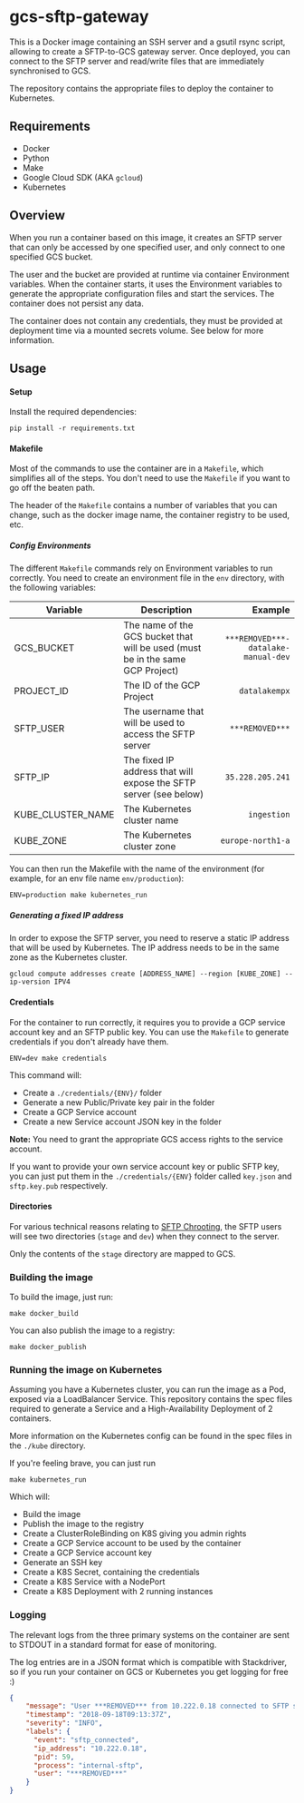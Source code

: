 # gcs-sftp-gateway

This is a Docker image containing an SSH server and a gsutil rsync script, allowing to create a SFTP-to-GCS gateway server. Once deployed, you can connect to the SFTP server and read/write files that are immediately synchronised to GCS.

The repository contains the appropriate files to deploy the container to Kubernetes.

## Requirements

-   Docker
-   Python
-   Make
-   Google Cloud SDK (AKA `gcloud`)
-   Kubernetes

## Overview

When you run a container based on this image, it creates an SFTP server that can only be accessed by one specified user, and only connect to one specified GCS bucket.

The user and the bucket are provided at runtime via container Environment variables. When the container starts, it uses the Environment variables to generate the appropriate configuration files and start the services. The container does not persist any data.

The container does not contain any credentials, they must be provided at deployment time via a mounted secrets volume. See below for more information.

## Usage

#### Setup

Install the required dependencies:

```
pip install -r requirements.txt
```

#### Makefile

Most of the commands to use the container are in a `Makefile`, which simplifies all of the steps. You don't need to use the `Makefile` if you want to go off the beaten path.

The header of the `Makefile` contains a number of variables that you can change, such as the docker image name, the container registry to be used, etc.

##### Config Environments

The different `Makefile` commands rely on Environment variables to run correctly. You need to create an environment file in the `env` directory, with the following variables:

| Variable          |  Description                                                                   |                        Example |
| ----------------- | ------------------------------------------------------------------------------ | -----------------------------: |
| GCS_BUCKET        | The name of the GCS bucket that will be used (must be in the same GCP Project) | `***REMOVED***-datalake-manual-dev` |
| PROJECT_ID        | The ID of the GCP Project                                                      |                  `datalakempx` |
| SFTP_USER         | The username that will be used to access the SFTP server                       |                     `***REMOVED***` |
| SFTP_IP           | The fixed IP address that will expose the SFTP server (see below)              |               `35.228.205.241` |
| KUBE_CLUSTER_NAME | The Kubernetes cluster name                                                    |                    `ingestion` |
| KUBE_ZONE         | The Kubernetes cluster zone                                                    |              `europe-north1-a` |

You can then run the Makefile with the name of the environment (for example, for an env file name `env/production`):

```
ENV=production make kubernetes_run
```

##### Generating a fixed IP address

In order to expose the SFTP server, you need to reserve a static IP address that will be used by Kubernetes. The IP address needs to be in the same zone as the Kubernetes cluster.

```
gcloud compute addresses create [ADDRESS_NAME] --region [KUBE_ZONE] --ip-version IPV4
```

#### Credentials

For the container to run correctly, it requires you to provide a GCP service account key and an SFTP public key.
You can use the `Makefile` to generate credentials if you don't already have them.

```
ENV=dev make credentials
```

This command will:

-   Create a `./credentials/{ENV}/` folder
-   Generate a new Public/Private key pair in the folder
-   Create a GCP Service account
-   Create a new Service account JSON key in the folder

**Note:** You need to grant the appropriate GCS access rights to the service account.

If you want to provide your own service account key or public SFTP key, you can just put them in the `./credentials/{ENV}` folder called `key.json` and `sftp.key.pub` respectively.

#### Directories

For various technical reasons relating to [SFTP Chrooting](https://wiki.archlinux.org/index.php/SFTP_chroot), the SFTP users will see two directories (`stage` and `dev`) when they connect to the server.

Only the contents of the `stage` directory are mapped to GCS.

### Building the image

To build the image, just run:

```
make docker_build
```

You can also publish the image to a registry:

```
make docker_publish
```

### Running the image on Kubernetes

Assuming you have a Kubernetes cluster, you can run the image as a Pod, exposed via a LoadBalancer Service. This repository contains the spec files required to generate a Service and a High-Availability Deployment of 2 containers.

More information on the Kubernetes config can be found in the spec files in the `./kube` directory.

If you're feeling brave, you can just run

```
make kubernetes_run
```

Which will:

-   Build the image
-   Publish the image to the registry
-   Create a ClusterRoleBinding on K8S giving you admin rights
-   Create a GCP Service account to be used by the container
-   Create a GCP Service account key
-   Generate an SSH key
-   Create a K8S Secret, containing the credentials
-   Create a K8S Service with a NodePort
-   Create a K8S Deployment with 2 running instances

### Logging

The relevant logs from the three primary systems on the container are sent to STDOUT in a standard format for ease of monitoring.

The log entries are in a JSON format which is compatible with Stackdriver, so if you run your container on GCS or Kubernetes you get logging for free :)

```json
{
    "message": "User ***REMOVED*** from 10.222.0.18 connected to SFTP subsystem",
    "timestamp": "2018-09-18T09:13:37Z",
    "severity": "INFO",
    "labels": {
      "event": "sftp_connected",    
      "ip_address": "10.222.0.18",
      "pid": 59,
      "process": "internal-sftp",    
      "user": "***REMOVED***"    
    }
}
```
